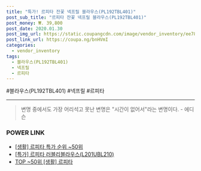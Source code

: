 ```yaml
--- 
title: "특가! 르피타 잔꽃 넥프릴 블라우스(PL192TBL401)" 
post_sub_title: "르피타 잔꽃 넥프릴 블라우스(PL192TBL401)" 
post_money: ₩. 39,800 
post_date: 2020.01.30 
post_img_url: https://static.coupangcdn.com/image/vendor_inventory/ee78/198cb2cc0e495ee678702439889d253ecaa949ab34280580a3701e448d43.jpg 
post_link_url: https://coupa.ng/bnHVmI 
categories: 
  - vendor_inventory 
tags: 
  - 블라우스(PL192TBL401) 
  - 넥프릴 
  - 르피타 
--- 
```

  #블라우스(PL192TBL401) #넥프릴 #르피타 
<hr> 

> 변명 중에서도 가장 어리석고 못난 변명은 "시간이 없어서"라는 변명이다. - 에디슨 


### POWER LINK

* <a href="https://blog.naver.com/sakai111/221789756852" target="_blank"> [생활] 르피타 특가 순위 ~50위</a>
* <a href="https://blog.naver.com/santokki14/221790673806" target="_blank">[특가] 르피타 러블리블라우스(L201UBL210)</a>
* <a href="https://blog.naver.com/an0733/221789756872" target="_blank"> TOP ~50위 [생활] 르피타</a>
